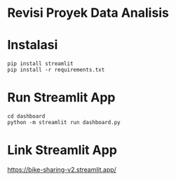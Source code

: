 # Revisi Proyek Data Analisis
# Instalasi
```
pip install streamlit
pip install -r requirements.txt
```
# Run Streamlit App
```
cd dashboard
python -m streamlit run dashboard.py 
```
# Link Streamlit App
https://bike-sharing-v2.streamlit.app/
